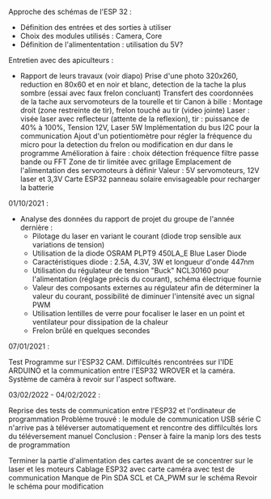 Approche des schémas de l'ESP 32 :
  - Définition des entrées et des sorties à utiliser
  - Choix des modules utilisés : Camera, Core
  - Définition de l'alimententation : utilisation du 5V?


Entretien avec des apiculteurs :
  - Rapport de leurs travaux (voir diapo)
  Prise d'une photo 320x260, reduction en 80x60 et en noir et blanc, detection de la tache la plus sombre (essai avec faux frelon concluant)
  Transfert des coordonnées de la tache aux servomoteurs de la tourelle et tir
  Canon à bille : Montage droit (zone restreinte de tir), frelon touché au tir (video jointe)
  Laser : visée laser avec reflecteur (attente de la reflexion), tir : puissance de 40% à 100%, Tension 12V, Laser 5W
  Implémentation du bus I2C pour la communication
  Ajout d'un potientiomètre pour régler la fréquence du micro pour la detection du frelon ou modification en dur dans le programme
  Amélioration à faire : choix détection fréquence filtre passe bande ou FFT
  Zone de tir limitée avec grillage
  Emplacement de l'alimentation des servomoteurs à définir 
  Valeur : 5V servomoteurs, 12V laser et 3,3V Carte ESP32 panneau solaire envisageable pour recharger la batterie





01/10/2021 :

- Analyse des données du rapport de projet du groupe de l'année dernière :
	+ Pilotage du laser en variant le courant (diode trop sensible aux variations de tension)
	+ Utilisation de la diode OSRAM PLPT9 450LA_E Blue Laser Diode
	+ Caractéristiques diode : 2.5A, 4.3V, 3W et longueur d'onde 447nm
	+ Utilisation du régulateur de tension "Buck" NCL30160 pour l'alimentation (réglage précis du courant), schéma électrique fournie
	+ Valeur des composants externes au régulateur afin de déterminer la valeur du courant, possibilité de diminuer l'intensité avec un signal PWM
	+ Utilisation lentilles de verre pour focaliser le laser en un point et ventilateur pour dissipation de la chaleur
	+ Frelon brûlé en quelques secondes


07/01/2021 :

Test Programme sur l'ESP32 CAM. 
Diffilcultés rencontrées sur l'IDE ARDUINO et la communication entre l'ESP32 WROVER et la caméra. 
Système de caméra à revoir sur l'aspect software.

03/02/2022 - 04/02/2022 :

Reprise des tests de communication entre l'ESP32 et l'ordinateur de programmation 
Problème trouvé : le module de communication USB série C n'arrive pas à téléverser automatiquement et rencontre des diffilcultés lors du téléversement manuel
Conclusion : Penser à faire la manip lors des tests de programmation

Terminer la partie d'alimentation des cartes avant de se concentrer sur le laser et les moteurs
Cablage ESP32 avec carte caméra avec test de communication Manque de Pin SDA SCL et CA_PWM sur le schéma
Revoir le schéma pour modification
